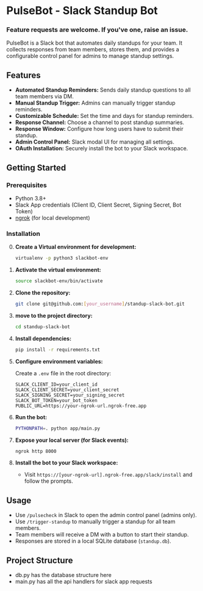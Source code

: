 # PulseBot - Slack Standup Bot

### Feature requests are welcome. If you've one, raise an issue.

PulseBot is a Slack bot that automates daily standups for your team. It collects responses from team members, stores them, and provides a configurable control panel for admins to manage standup settings.

## Features

- **Automated Standup Reminders:** Sends daily standup questions to all team members via DM.
- **Manual Standup Trigger:** Admins can manually trigger standup reminders.
- **Customizable Schedule:** Set the time and days for standup reminders.
- **Response Channel:** Choose a channel to post standup summaries.
- **Response Window:** Configure how long users have to submit their standup.
- **Admin Control Panel:** Slack modal UI for managing all settings.
- **OAuth Installation:** Securely install the bot to your Slack workspace.

## Getting Started

### Prerequisites

- Python 3.8+
- Slack App credentials (Client ID, Client Secret, Signing Secret, Bot Token)
- [ngrok](https://ngrok.com/) (for local development)

### Installation

0. **Create a Virtual environment for development:**
    ```sh
    virtualenv -p python3 slackbot-env
    ```
1. **Activate the virtual environment:**
    ```sh
    source slackbot-env/bin/activate
    ```
2. **Clone the repository:**
    ```sh
    git clone git@github.com:[your_username]/standup-slack-bot.git
    ```
3. **move to the project directory:**
    ```sh
    cd standup-slack-bot
    ```

4. **Install dependencies:**
    ```sh
    pip install -r requirements.txt
    ```

5. **Configure environment variables:**

    Create a `.env` file in the root directory:
    ```
    SLACK_CLIENT_ID=your_client_id
    SLACK_CLIENT_SECRET=your_client_secret
    SLACK_SIGNING_SECRET=your_signing_secret
    SLACK_BOT_TOKEN=your_bot_token
    PUBLIC_URL=https://your-ngrok-url.ngrok-free.app
    ```

5. **Run the bot:**
    ```sh
    PYTHONPATH=. python app/main.py
    ```

6. **Expose your local server (for Slack events):**
    ```sh
    ngrok http 8000
    ```

7. **Install the bot to your Slack workspace:**
    - Visit `https://[your-ngrok-url].ngrok-free.app/slack/install` and follow the prompts.

## Usage

- Use `/pulsecheck` in Slack to open the admin control panel (admins only).
- Use `/trigger-standup` to manually trigger a standup for all team members.
- Team members will receive a DM with a button to start their standup.
- Responses are stored in a local SQLite database (`standup.db`).

## Project Structure

- db.py has the database structure here
- main.py has all the api handlers for slack app requests
